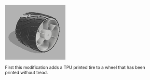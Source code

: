  ![Tire and Wheel](/Images/Wheel.png?raw=true "Tire and Wheel")
 <p>
First this modification adds a TPU printed tire to a wheel that has been printed without tread.

 </p>
 
